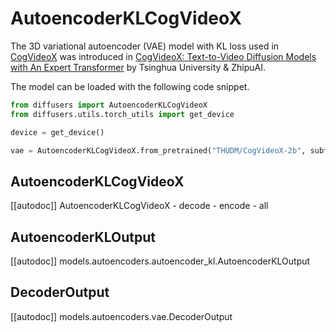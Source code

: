 <!--Copyright 2025 The HuggingFace Team. All rights reserved.

Licensed under the Apache License, Version 2.0 (the "License"); you may not use this file except in compliance with
the License. You may obtain a copy of the License at

http://www.apache.org/licenses/LICENSE-2.0

Unless required by applicable law or agreed to in writing, software distributed under the License is distributed on
an "AS IS" BASIS, WITHOUT WARRANTIES OR CONDITIONS OF ANY KIND, either express or implied. See the License for the
specific language governing permissions and limitations under the License. -->

# AutoencoderKLCogVideoX

The 3D variational autoencoder (VAE) model with KL loss used in [CogVideoX](https://github.com/THUDM/CogVideo) was introduced in [CogVideoX: Text-to-Video Diffusion Models with An Expert Transformer](https://github.com/THUDM/CogVideo/blob/main/resources/CogVideoX.pdf) by Tsinghua University & ZhipuAI.

The model can be loaded with the following code snippet.

```python
from diffusers import AutoencoderKLCogVideoX
from diffusers.utils.torch_utils import get_device

device = get_device()

vae = AutoencoderKLCogVideoX.from_pretrained("THUDM/CogVideoX-2b", subfolder="vae", torch_dtype=torch.float16).to(device)
```

## AutoencoderKLCogVideoX

[[autodoc]] AutoencoderKLCogVideoX
    - decode
    - encode
    - all

## AutoencoderKLOutput

[[autodoc]] models.autoencoders.autoencoder_kl.AutoencoderKLOutput

## DecoderOutput

[[autodoc]] models.autoencoders.vae.DecoderOutput
